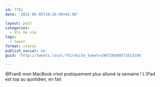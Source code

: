 ```yaml
---
id: 7762
date: '2012-05-05T10:26:40+02:00'

layout: post
categories:
  - Vis ma vie
tags:
  - tweet
format: status
publish_social: no
guid: 'http://tweets.local/?birdsite_tweet=198720360571613184'

---
```


@Fran6 mon MacBook n’est pratiquement plus allumé la semaine ! L’iPad est top au quotidien, en fait